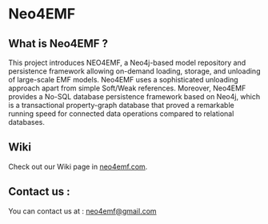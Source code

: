 Neo4EMF
=======
What is Neo4EMF ?
-----------------
This project introduces NEO4EMF, a Neo4j-based model repository and persistence framework allowing on-demand loading, storage, and unloading of large-scale EMF models. Neo4EMF uses a sophisticated unloading approach apart from simple Soft/Weak references. Moreover, Neo4EMF provides a No-SQL database persistence framework based on Neo4j, which is a transactional property-graph database that proved a remarkable running speed for connected data operations compared to relational databases.

Wiki
----
Check out our Wiki page in [neo4emf.com](http://neo4emf.com).

Contact us :
------------
You can contact us at : neo4emf@gmail.com

